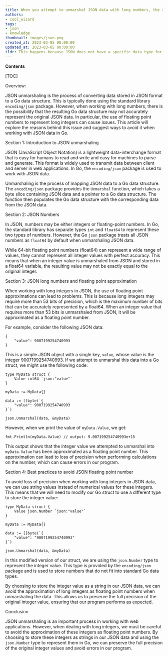 ```yaml
---
title: When you attempt to unmarshal JSON data with long numbers, the result is presented as a floating point number
authors:
- cool_wizard
tags:
- json
- knowledge
thumbnail: images/json.png
created_at: 2023-03-05 00:00:00
updated_at: 2023-03-05 00:00:00
tldr: This happens because JSON does not have a specific data type for long integers and defaults to using floating-point numbers.
---
```


**Contents**

[TOC]

Overview:

JSON unmarshaling is the process of converting data stored in JSON format to a Go data structure. This is typically done using the standard library `encoding/json` package. However, when working with long numbers, there is the possibility that the resulting Go data structure may not accurately represent the original JSON data. In particular, the use of floating point numbers to represent long integers can cause issues. This article will explore the reasons behind this issue and suggest ways to avoid it when working with JSON data in Go.

Section 1: Introduction to JSON unmarshaling

JSON (JavaScript Object Notation) is a lightweight data-interchange format that is easy for humans to read and write and easy for machines to parse and generate. This format is widely used to transmit data between client and server in web applications. In Go, the `encoding/json` package is used to work with JSON data.

Unmarshaling is the process of mapping JSON data to a Go data structure. The `encoding/json` package provides the `Unmarshal` function, which takes a byte slice containing JSON data and a pointer to a Go data structure. The function then populates the Go data structure with the corresponding data from the JSON data.

Section 2: JSON Numbers

In JSON, numbers may be either integers or floating-point numbers. In Go, the standard library has separate types `int` and `float64` to represent these two types of numbers. However, the Go `json` package treats all JSON numbers as `float64` by default when unmarshaling JSON data.

While 64-bit floating point numbers (float64) can represent a wide range of values, they cannot represent all integer values with perfect accuracy. This means that when an integer value is unmarshaled from JSON and stored in a float64 variable, the resulting value may not be exactly equal to the original integer.

Section 3: JSON long numbers and floating point approximation

When working with long integers in JSON, the use of floating point approximations can lead to problems. This is because long integers may require more than 53 bits of precision, which is the maximum number of bits that can be accurately represented by a float64. When an integer value that requires more than 53 bits is unmarshaled from JSON, it will be approximated as a floating point number.

For example, consider the following JSON data:

    {
        "value": 9007199254740993
    }

This is a simple JSON object with a single key, `value`, whose value is the integer 9007199254740993. If we attempt to unmarshal this data into a Go struct, we might use the following code:

    type MyData struct {
        Value int64 `json:"value"`
    }

    myData := MyData{}

    data := []byte(`{
        "value": 9007199254740993
    }`)

    json.Unmarshal(data, &myData)

However, when we print the value of `myData.Value`, we get:

    fmt.Println(myData.Value) // output: 9.007199254740993e+15

This output shows that the integer value we attempted to unmarshal into `myData.Value` has been approximated as a floating point number. This approximation can lead to loss of precision when performing calculations on the number, which can cause errors in our program.

Section 4: Best practices to avoid JSON floating point number

To avoid loss of precision when working with long integers in JSON data, we can use string values instead of numerical values for these integers. This means that we will need to modify our Go struct to use a different type to store the integer value:

    type MyData struct {
        Value json.Number `json:"value"`
    }

    myData := MyData{}

    data := []byte(`{
        "value": "9007199254740993"
    }`)

    json.Unmarshal(data, &myData)

In this modified version of our struct, we are using the `json.Number` type to represent the integer value. This type is provided by the `encoding/json` package and is used to store numbers that do not fit into standard Go data types.

By choosing to store the integer value as a string in our JSON data, we can avoid the approximation of long integers as floating point numbers when unmarshaling the data. This allows us to preserve the full precision of the original integer value, ensuring that our program performs as expected.

Conclusion

JSON unmarshaling is an important process in working with web applications. However, when dealing with long integers, we must be careful to avoid the approximation of these integers as floating point numbers. By choosing to store these integers as strings in our JSON data and using the `json.Number` type to represent them in Go, we can preserve the full precision of the original integer values and avoid errors in our program.
